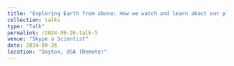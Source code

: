 ```yaml
---
title: "Exploring Earth from above: How we watch and learn about our planet"
collection: talks
type: "Talk"
permalink: /2024-09-26-talk-5
venue: "Skype a Scientist"
date: 2024-09-26
location: "Dayton, USA (Remote)"
---
```




